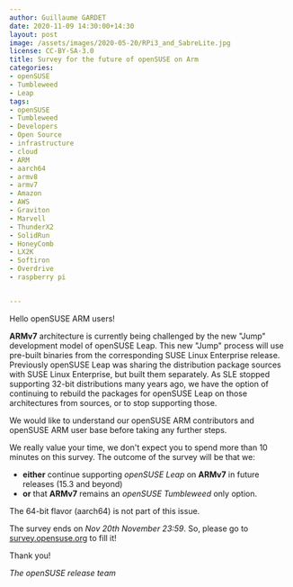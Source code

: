 ```yaml
---
author: Guillaume GARDET
date: 2020-11-09 14:30:00+14:30
layout: post
image: /assets/images/2020-05-20/RPi3_and_SabreLite.jpg
license: CC-BY-SA-3.0
title: Survey for the future of openSUSE on Arm
categories:
- openSUSE
- Tumbleweed
- Leap
tags:
- openSUSE
- Tumbleweed
- Developers
- Open Source
- infrastructure
- cloud
- ARM
- aarch64
- armv8
- armv7
- Amazon
- AWS
- Graviton
- Marvell
- ThunderX2
- SolidRun
- HoneyComb
- LX2K
- Softiron
- Overdrive
- raspberry pi


---
```

Hello openSUSE ARM users!

__ARMv7__ architecture is currently being challenged by the new "Jump" development model of openSUSE Leap. This new "Jump" process will use pre-built binaries from the corresponding SUSE Linux Enterprise release. Previously openSUSE Leap was sharing the distribution package sources with SUSE Linux Enterprise, but built them separately. As SLE stopped supporting 32-bit distributions many years ago, we have the option of continuing to rebuild the packages for openSUSE Leap on those architectures from sources, or to stop supporting those.

We would like to understand our openSUSE ARM contributors and openSUSE ARM user base before taking any further steps.

We really value your time, we don't expect you to spend more than 10 minutes on this survey. 
The outcome of the survey will be that we:
* __either__ continue supporting _openSUSE Leap_ on __ARMv7__ in future releases (15.3 and beyond)
* __or__ that __ARMv7__ remains an _openSUSE Tumbleweed_ only option.

The 64-bit flavor (aarch64) is not part of this issue.

The survey ends on _Nov 20th November 23:59_. So, please go to [survey.opensuse.org](https://survey.opensuse.org/index.php/125963) to fill it!

Thank you!

_The openSUSE release team_
